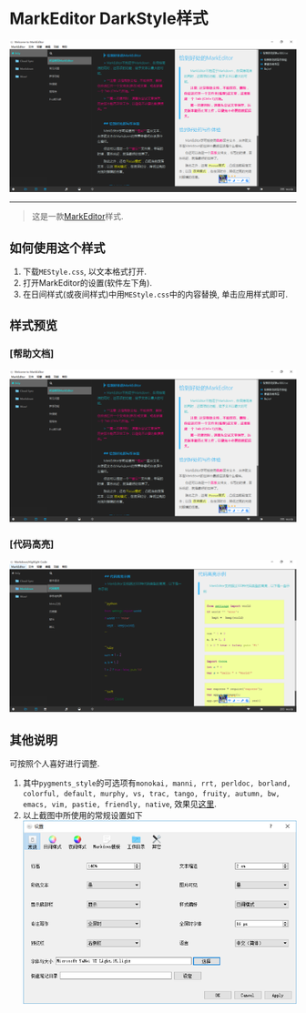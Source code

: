 # MarkEditor DarkStyle样式

![](./MEwelcome.png)
- - - - -

> 这是一款[MarkEditor](http://zrey.com/app/markeditor)样式.

## 如何使用这个样式

1. 下载`MEStyle.css`, 以文本格式打开.
2. 打开MarkEditor的设置(软件左下角).
3. 在日间样式(或夜间样式)中用`MEStyle.css`中的内容替换, 单击应用样式即可.

## 样式预览
### [帮助文档]
![](./MEwelcome.png)
### [代码高亮]
![](./MEhighlight.png)


## 其他说明
可按照个人喜好进行调整.

1. 其中`pygments_style`的可选项有`monokai, manni, rrt, perldoc, borland, colorful, default, murphy, vs, trac, tango, fruity, autumn, bw, emacs, vim, pastie, friendly, native`, 效果见[这里](https://havee.me/internet/2013-08/support-pygments-in-jekyll.html).
2. 以上截图中所使用的常规设置如下
![](./MEsetting.png)

